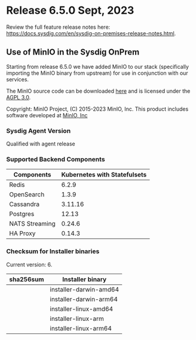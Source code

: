 Release 6.5.0 Sept, 2023
===

Review the full feature release notes here: https://docs.sysdig.com/en/sysdig-on-premises-release-notes.html.

## Use of MinIO in the Sysdig OnPrem

Starting from release 6.5.0 we have added MinIO to our stack (specifically importing the MinIO binary from upstream) for use in conjunction with our services.

The MinIO source code can be downloaded [here](https://github.com/minio/minio) and is licensed under the [AGPL 3.0](https://github.com/minio/minio/blob/master/LICENSE).

Copyright: MinIO Project, (C) 2015-2023 MinIO, Inc. This product includes software developed at [MinIO, Inc](https://min.io/)

### Sysdig Agent Version

Qualified with agent release

### Supported Backend Components

| **Components** | **Kubernetes with Statefulsets** |
|---|---|
| Redis                      | 6.2.9 |
| OpenSearch                 | 1.3.9 |
| Cassandra                  | 3.11.16 |
| Postgres                   | 12.13 |
| NATS Streaming             | 0.24.6 |
| HA Proxy                   | 0.14.3 |


### Checksum for Installer binaries

Current version: 6.

| **sha256sum** | **Installer binary** |
|---|---|
|  | installer-darwin-amd64 |
|  | installer-darwin-arm64 |
|  | installer-linux-amd64 |
|  | installer-linux-arm |
|  | installer-linux-arm64 |
